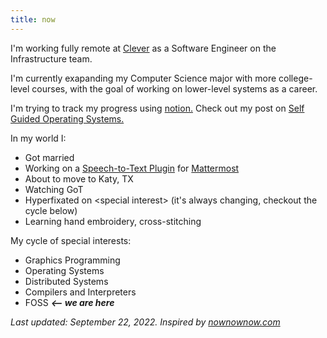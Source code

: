 ```yaml
---
title: now
---
```


I'm working fully remote at [Clever](https://clever.com) as a Software Engineer on the Infrastructure team.

I'm currently exapanding my Computer Science major with more college-level courses, with the goal of working on lower-level systems as a career.

I'm trying to track my progress using [notion.](https://seed-session-edb.notion.site/9706eb0f1e3d494aba9e5ef2ab684ce7?v=6590f35a9cff4bc7a8fb0380cfe0ca4a) Check out my post on [Self Guided Operating Systems.](/posts/self-guided-operating-systems/)

In my world I:

- Got married
- Working on a [Speech-to-Text Plugin](https://github.com/jakegut/mattermost-stt-plugin) for [Mattermost](https://mattermost.com/)
- About to move to Katy, TX
- Watching GoT
- Hyperfixated on \<special interest\> (it's always changing, checkout the cycle below)
- Learning hand embroidery, cross-stitching

My cycle of special interests:

- Graphics Programming
- Operating Systems 
- Distributed Systems
- Compilers and Interpreters
- FOSS **_<-- we are here_**

<!-- <div id="player"></div> -->
<!-- <script src="https://unpkg.com/webamp"></script>
<script>
  new Webamp({
    initialTracks: [{
        metaData: {
            artist: "The Boy is Mine",
            title: "Brandy & Monica",
        },
        url: "https://sadgrl.online/midis/Boy.mp3",
    }],
    initialSkin: {
        url:
      // Find skins https://skins.webamp.org - download them and          host them on your website!
     "/webamp/Star_Trek_console.wsz"
    },}).renderWhenReady(document.getElementById("player"));
</script> -->

_Last updated: September 22, 2022. Inspired by [nownownow.com](https://nownownow.com/about)_
